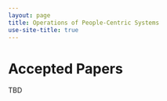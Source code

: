 ```yaml
---
layout: page
title: Operations of People-Centric Systems
use-site-title: true
---
```


# Accepted Papers

TBD